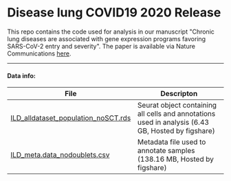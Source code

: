 # Disease lung COVID19 2020 Release
This repo contains the code used for analysis in our manuscript "Chronic lung diseases are associated with gene expression programs favoring SARS-CoV-2 entry and severity". The paper is available via Nature Communications  [here](https://www.nature.com/articles/s41467-021-24467-0 "here").

---

#### Data info:
| File | Descripton  |
| ------------ | ------------ |
|[ILD_alldataset_population_noSCT.rds](https://figshare.com/articles/dataset/ILD_alldataset_population_noSCT_rds/16653148) | Seurat object containing all cells and annotations used in analysis (6.43 GB, Hosted by figshare) |
|[ILD_meta.data_nodoublets.csv](https://figshare.com/articles/dataset/ILD_meta_data_nodoublets_csv/16654588) | Metadata file used to annotate samples (138.16 MB, Hosted by figshare) |


